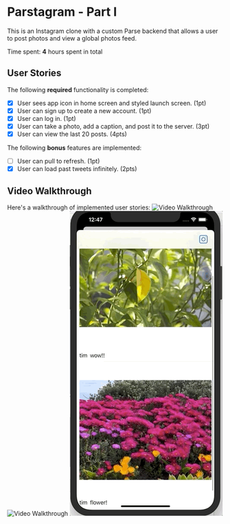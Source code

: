 # Parstagram - Part I

This is an Instagram clone with a custom Parse backend that allows a user to post photos and view a global photos feed.

Time spent: **4** hours spent in total

## User Stories

The following **required** functionality is completed:

- [x] User sees app icon in home screen and styled launch screen. (1pt)
- [x] User can sign up to create a new account. (1pt)
- [x] User can log in. (1pt)
- [x] User can take a photo, add a caption, and post it to the server. (3pt)
- [x] User can view the last 20 posts. (4pts)

The following **bonus** features are implemented:

- [ ] User can pull to refresh. (1pt)
- [x] User can load past tweets infinitely. (2pts)

## Video Walkthrough

Here's a walkthrough of implemented user stories:
<img src='https://github.com/HanjingZhu/Parstagram/blob/master/login.gif' title='Video Walkthrough' width='' alt='Video Walkthrough' />
<img src='https://github.com/HanjingZhu/Parstagram/blob/master/upload.gif' title='Video Walkthrough' width='' alt='Video Walkthrough' />
<img src='https://github.com/HanjingZhu/Parstagram/blob/master/feed.gif' title='Video Walkthrough' width='' alt='Video Walkthrough' />
